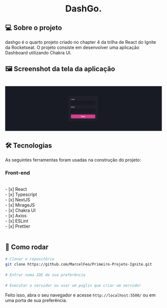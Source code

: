 <h1 align="center">
DashGo.
</h1>

## 💻 Sobre o projeto

dashgo é o quarto projeto criado no chapter 4 da trilha de React do Ignite da Rocketseat. O projeto consiste em desenvolver uma aplicação Dashboard utilizando Chakra UI.


## 🖼 Screenshot da tela da aplicação

<br>
<img src="home.png" alt="Tela de cadastro">
<br>

## 🛠 Tecnologias

As seguintes ferramentas foram usadas na construção do projeto:

### **Front-end**

<br>
- [x] React<br>
- [x] Typescript<br>
- [x] NextJS<br>
- [x] MirageJS<br>
- [x] Chakra UI<br>
- [x] Axios<br>
- [x] ESLint<br>
- [x] Prettier<br>
<br>

## 👷 Como rodar

```bash
# Clonar o repositório
git clone https://github.com/MarcelFeo/Primeiro-Projeto-Ignite.git

# Entrar numa IDE de sua preferência 

# Executar o servidor ou usar um puglin que criar um servidor

```

Feito isso, abra o seu navegador e acesse `http://localhost:5500/`
ou em uma porta de sua preferência.

